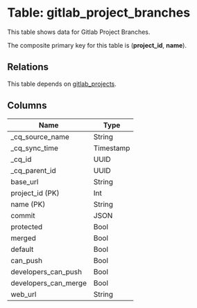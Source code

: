 # Table: gitlab_project_branches

This table shows data for Gitlab Project Branches.

The composite primary key for this table is (**project_id**, **name**).

## Relations

This table depends on [gitlab_projects](gitlab_projects).

## Columns

| Name          | Type          |
| ------------- | ------------- |
|_cq_source_name|String|
|_cq_sync_time|Timestamp|
|_cq_id|UUID|
|_cq_parent_id|UUID|
|base_url|String|
|project_id (PK)|Int|
|name (PK)|String|
|commit|JSON|
|protected|Bool|
|merged|Bool|
|default|Bool|
|can_push|Bool|
|developers_can_push|Bool|
|developers_can_merge|Bool|
|web_url|String|